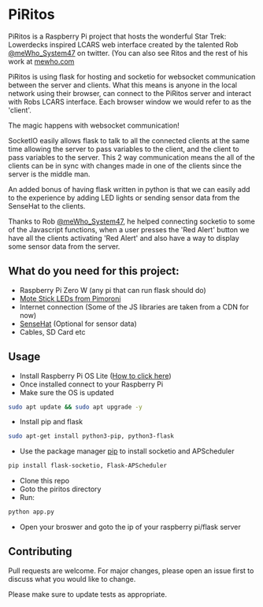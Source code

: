 # PiRitos

PiRitos is a Raspberry Pi project that hosts the wonderful Star Trek: Lowerdecks inspired LCARS web interface created by the talented Rob [@meWho_System47](https://twitter.com/meWho_System47) on twitter. (You can also see Ritos and the rest of his work at [mewho.com](http://mewho.com)

PiRitos is using flask for hosting and socketio for websocket communication between the server and clients. What this means is anyone in the local network using their browser, can connect to the PiRitos server and interact with Robs LCARS interface. Each browser window we would refer to as the 'client'.

The magic happens with websocket communication!

SocketIO easily allows flask to talk to all the connected clients at the same time allowing the server to pass variables to the client, and the client to pass variables to the server. This 2 way communication means the all of the clients can be in sync with changes made in one of the clients since the server is the middle man.

An added bonus of having flask written in python is that we can easily add to the experience by adding LED lights or sending sensor data from the SenseHat to the clients.

Thanks to Rob [@meWho_System47](https://twitter.com/meWho_System47), he helped connecting socketio to some of the Javascript functions, when a user presses the 'Red Alert' button we have all the clients activating 'Red Alert' and also have a way to display some sensor data from the server.

## What do you need for this project:

- Raspberry Pi Zero W (any pi that can run flask should do)
- [Mote Stick LEDs from Pimoroni](https://shop.pimoroni.com/collections/mote)
- Internet connection (Some of the JS libraries are taken from a CDN for now)
- [SenseHat](https://www.raspberrypi.com/products/sense-hat/) (Optional for sensor data)
- Cables, SD Card etc

## Usage

- Install Raspberry Pi OS Lite ([How to click here](https://www.raspberrypi.com/documentation/computers/getting-started.html#installing-the-operating-system))
- Once installed connect to your Raspberry Pi
- Make sure the OS is updated
```bash
sudo apt update && sudo apt upgrade -y
```
- Install pip and flask
```bash
sudo apt-get install python3-pip, python3-flask
```
- Use the package manager [pip](https://pip.pypa.io/en/stable/) to install socketio and APScheduler
```bash
pip install flask-socketio, Flask-APScheduler

```
- Clone this repo
- Goto the piritos directory
- Run: 
```bash
python app.py
```
- Open your broswer and goto the ip of your raspberry pi/flask server

## Contributing

Pull requests are welcome. For major changes, please open an issue first
to discuss what you would like to change.

Please make sure to update tests as appropriate.

